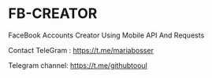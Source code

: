 # FB-CREATOR 

FaceBook Accounts Creator Using Mobile API And Requests

Contact TeleGram : https://t.me/mariabosser

Telegram channel: https://t.me/githubtooul
